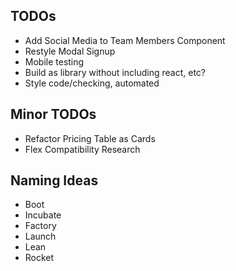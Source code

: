 ## TODOs

- Add Social Media to Team Members Component
- Restyle Modal Signup
- Mobile testing
- Build as library without including react, etc?
- Style code/checking, automated



## Minor TODOs

- Refactor Pricing Table as Cards
- Flex Compatibility Research


## Naming Ideas

- Boot
- Incubate
- Factory
- Launch
- Lean
- Rocket